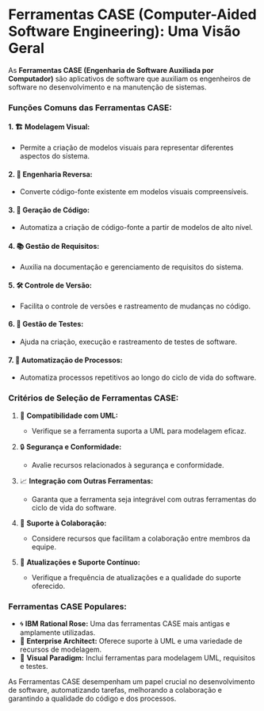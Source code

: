 # **Ferramentas CASE (Computer-Aided Software Engineering): Uma Visão Geral**

As **Ferramentas CASE (Engenharia de Software Auxiliada por Computador)** são aplicativos de software que auxiliam os engenheiros de software no desenvolvimento e na manutenção de sistemas.

### **Funções Comuns das Ferramentas CASE:**

#### 1. 🏗️ **Modelagem Visual:**
   - Permite a criação de modelos visuais para representar diferentes aspectos do sistema.

#### 2. 🔄 **Engenharia Reversa:**
   - Converte código-fonte existente em modelos visuais compreensíveis.

#### 3. 📝 **Geração de Código:**
   - Automatiza a criação de código-fonte a partir de modelos de alto nível.

#### 4. 📚 **Gestão de Requisitos:**
   - Auxilia na documentação e gerenciamento de requisitos do sistema.

#### 5. 🛠️ **Controle de Versão:**
   - Facilita o controle de versões e rastreamento de mudanças no código.

#### 6. 🧰 **Gestão de Testes:**
   - Ajuda na criação, execução e rastreamento de testes de software.

#### 7. 🔄 **Automatização de Processos:**
   - Automatiza processos repetitivos ao longo do ciclo de vida do software.

### **Critérios de Seleção de Ferramentas CASE:**

1. 📐 **Compatibilidade com UML:**
   - Verifique se a ferramenta suporta a UML para modelagem eficaz.

2. 🔒 **Segurança e Conformidade:**
   - Avalie recursos relacionados à segurança e conformidade.

3. 📈 **Integração com Outras Ferramentas:**
   - Garanta que a ferramenta seja integrável com outras ferramentas do ciclo de vida do software.

4. 👥 **Suporte à Colaboração:**
   - Considere recursos que facilitam a colaboração entre membros da equipe.

5. 🔄 **Atualizações e Suporte Contínuo:**
   - Verifique a frequência de atualizações e a qualidade do suporte oferecido.

### **Ferramentas CASE Populares:**

- 🌀 **IBM Rational Rose:** Uma das ferramentas CASE mais antigas e amplamente utilizadas.
- 🧰 **Enterprise Architect:** Oferece suporte à UML e uma variedade de recursos de modelagem.
- 📐 **Visual Paradigm:** Inclui ferramentas para modelagem UML, requisitos e testes.

As Ferramentas CASE desempenham um papel crucial no desenvolvimento de software, automatizando tarefas, melhorando a colaboração e garantindo a qualidade do código e dos processos.
